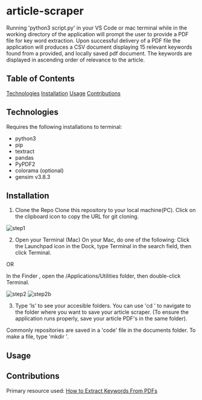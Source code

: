 # article-scraper

Running 'python3 script.py' in your VS Code or mac terminal while in the working directory of the application will prompt the user to provide a PDF file for key word extraction. Upon successful delivery of a PDF file the application will produces a CSV document displaying 15 relevant keywords found from a provided, and locally saved pdf document. The keywords are displayed in ascending order of relevance to the article.

## Table of Contents

[Technologies](Technologies)
[Installation](Installation)
[Usage](Usage)
[Contributions](Contributions)

## Technologies

Requires the following installations to terminal:
- python3
- pip
- textract
- pandas
- PyPDF2
- colorama (optional)
- gensim v3.8.3

## Installation
1. Clone the Repo
Clone this repository to your local machine(PC). Click on the clipboard icon to copy the URL for git cloning.

![step1](git-clone-img.png)

2. Open your Terminal (Mac)
On your Mac, do one of the following: Click the Launchpad icon in the Dock, type Terminal in the search field, then click Terminal. 

OR

In the Finder , open the /Applications/Utilities folder, then double-click Terminal.

![step2](launchpad-img.png) ![step2b](terminal-icon-img.png)

3. Type 'ls' to see your accesible folders. You can use 'cd <filename>' to navigate to the folder where you 
want to save your article scraper. (To ensure the application runs properly, save your article PDF's in the same folder).

Commonly repositories are saved in a 'code' file in the documents folder. To make a file, type 'mkdir <name of the file>'.

## Usage


## Contributions

Primary resource used: [How to Extract Keywords From PDFs](https://towardsdatascience.com/how-to-extract-keywords-from-pdfs-and-arrange-in-order-of-their-weights-using-python-841556083341)